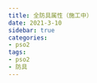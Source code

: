 ```yaml
---
title: 全防具属性（施工中）
date: 2021-3-10
sidebar: true
categories:
- pso2
tags:
- pso2
- 防具
---
```

<com-equip></com-equip>
